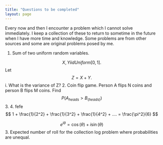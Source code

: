 ```yaml
---
title: "Questions to be completed"
layout: page
---
```


Every now and then I encounter a problem which I cannot solve immediately. I keep a collection of these to return to sometime in the future when I have more time and knowledge. Some problems are from other sources and some are original problems posed by me.



1. Sum of two uniform random variables.

$$ X,Y iid Uniform[0,1].$$ Let $$Z=X+Y.$$
i. What is the variance of Z?
2. Coin flip game. Person A flips N coins and person B flips M coins. Find $$P(A_{heads} > B_(heads))$$
3. 
4. fefe
$$ 1 + \frac{1}{2^2} + \frac{1}{3^2} + \frac{1}{4^2} + .... = \frac{\pi^2}{6} $$

$$ e^{i\theta}=\cos(\theta)+i\sin(\theta) $$
3. Expected number of roll for the collection log problem where probabilities are unequal.
